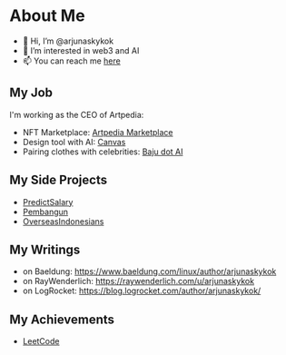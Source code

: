 # About Me

- 👋 Hi, I’m @arjunaskykok
- 👀 I’m interested in web3 and AI
- 📫 You can reach me [here](https://twitter.com/arjunaskykok)

## My Job

I'm working as the CEO of Artpedia:
- NFT Marketplace: [Artpedia Marketplace](https://artpedia.io)
- Design tool with AI: [Canvas](https://canvas.artpedia.io)
- Pairing clothes with celebrities: [Baju dot AI](https://baju.ai)

## My Side Projects
- [PredictSalary](https://predictsalary.com)
- [Pembangun](https://pembangun.net)
- [OverseasIndonesians](https://twitter.com/OverseasIND)

## My Writings
- on Baeldung: https://www.baeldung.com/linux/author/arjunaskykok
- on RayWenderlich: https://raywenderlich.com/u/arjunaskykok
- on LogRocket: https://blog.logrocket.com/author/arjunaskykok/

## My Achievements
- [LeetCode](https://leetcode.com/arjunaskykok/)

<!---
arjunaskykok/arjunaskykok is a ✨ special ✨ repository because its `README.md` (this file) appears on your GitHub profile.
You can click the Preview link to take a look at your changes.
--->
